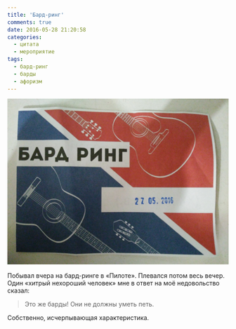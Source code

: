 ```yaml
---
title: 'Бард-ринг'
comments: true
date: 2016-05-28 21:20:58
categories:
  - цитата
  - мероприятие
tags:
  - бард-ринг
  - барды
  - афоризм
---
```


![Бард-ринг](../../assets/images/2016-05-28-bard-ringh/IMG_20160529_004850.jpg)

Побывал вчера на&nbsp;<nobr>бард-ринге</nobr> в&nbsp;&laquo;Пилоте&raquo;. Плевался потом весь вечер. Один &laquo;хитрый нехороший человек&raquo; мне в&nbsp;ответ на&nbsp;моё недовольство сказал:

> Это&nbsp;же барды! Они не&nbsp;должны уметь петь.

Собственно, исчерпывающая характеристика.
